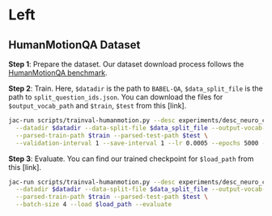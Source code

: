 # Left

## HumanMotionQA Dataset

**Step 1**: Prepare the dataset. Our dataset download process follows the [HumanMotionQA benchmark](https://github.com/markendo/HumanMotionQA/tree/master/BABEL-QA).


**Step 2**: Train. Here, `$datadir` is the path to `BABEL-QA`, `$data_split_file` is the path to `split_question_ids.json`. You can download the files for `$output_vocab_path` and `$train`, `$test` from this [link].

```bash
jac-run scripts/trainval-humanmotion.py --desc experiments/desc_neuro_codex_humanmotion.py \
  --datadir $datadir --data-split-file $data_split_file --output-vocab-path $output_vocab_path --datasource humanml3d --no_gt_segments --temporal_operator conv1d \
  --parsed-train-path $train --parsed-test-path $test \
  --validation-interval 1 --save-interval 1 --lr 0.0005 --epochs 5000 --batch-size 4

```

**Step 3**: Evaluate. You can find our trained checkpoint for `$load_path` from this [link].

```bash
jac-run scripts/trainval-humanmotion.py --desc experiments/desc_neuro_codex_humanmotion.py \
  --datadir $datadir --data-split-file $data_split_file --output-vocab-path $output_vocab_path --datasource humanml3d --no_gt_segments --temporal_operator conv1d \
  --parsed-train-path $train --parsed-test-path $test \
  --batch-size 4 --load $load_path --evaluate
```
